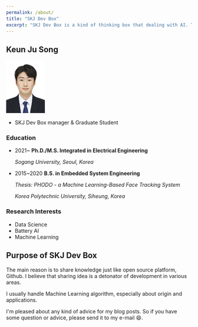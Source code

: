 ```yaml
---
permalink: /about/
title: "SKJ Dev Box"
excerpt: "SKJ Dev Box is a kind of thinking box that dealing with AI. The purpose of this blog is to share a idea, especially how to approach and apply algorithms."
---
```


## Keun Ju Song

<img src="/assets/images/skj.png" alt="Keun Ju Song"
       height="143" width="105">

- SKJ Dev Box manager & Graduate Student

### Education

- 2021~  **Ph.D./M.S. Integrated in Electrical Engineering**

  *Sogang University, Seoul, Korea* 

* 2015~2020 **B.S. in Embedded System Engineering**

  *Thesis: PHODO - a Machine Learning-Based Face Tracking System*

  *Korea Polytechnic University, Siheung, Korea*

### Research Interests

* Data Science
* Battery AI
* Machine Learning

## Purpose of SKJ Dev Box

The main reason is to share knowledge just like open source platform, Github. I believe that sharing idea is a detonator of development in various areas. 

I usually handle Machine Learning algorithm, especially about origin and applications.

I'm pleased about any kind of advice for my blog posts. So if you have some question or advice, please send it to my e-mail  :smile:.
